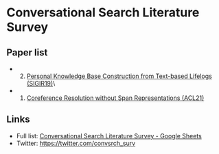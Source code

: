 Conversational Search Literature Survey
=============

## Paper list

- 2. [Personal Knowledge Base Construction from Text-based Lifelogs (SIGIR19)](https://github.com/hideaki-j/convsrch_literature_survey/issues/2)\
- 1. [Coreference Resolution without Span Representations (ACL21)](https://github.com/hideaki-j/convsrch_literature_survey/issues/1)

## Links
- Full list: [Conversational Search Literature Survey - Google Sheets](https://docs.google.com/spreadsheets/d/1DKod-_FGt0vYQKet3f8fIrmfbAwwJhVYO9qQOvFwCC0/edit?usp=sharing)
- Twitter: https://twitter.com/convsrch_surv
